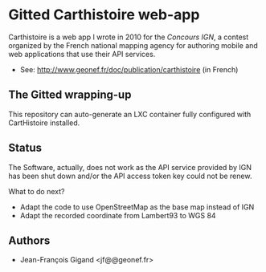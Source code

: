 # Gitted Carthistoire web-app

Carthistoire is a web app I wrote in 2010 for the *Concours IGN*, a
contest organized by the French national mapping agency for authoring
mobile and web applications that use their API services.

* See: http://www.geonef.fr/doc/publication/carthistoire (in French)


## The Gitted wrapping-up

This repository can auto-generate an LXC container fully configured
with CartHistoire installed.

## Status

The Software, actually, does not work as the API service provided by
IGN has been shut down and/or the API access token key could not be
renew.

What to do next?
* Adapt the code to use OpenStreetMap as the base map instead of IGN
* Adapt the recorded coordinate from Lambert93 to WGS 84

## Authors

* Jean-François Gigand <jf@@geonef.fr>
